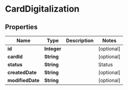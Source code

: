
# CardDigitalization

## Properties
Name | Type | Description | Notes
------------ | ------------- | ------------- | -------------
**id** | **Integer** |  |  [optional]
**cardId** | **String** |  |  [optional]
**status** | **String** | | Status | Description | | ---- | ----------- | | A | Active | | U | Not tokenized | | S | Suspended | | D | Deactivated (Final status, cannot be changed)|  |  [optional]
**createdDate** | **String** |  |  [optional]
**modifiedDate** | **String** |  |  [optional]



